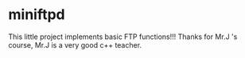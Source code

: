 miniftpd
========

This little project implements basic FTP functions!!! Thanks for Mr.J 's course, Mr.J is a very good c++ teacher.
